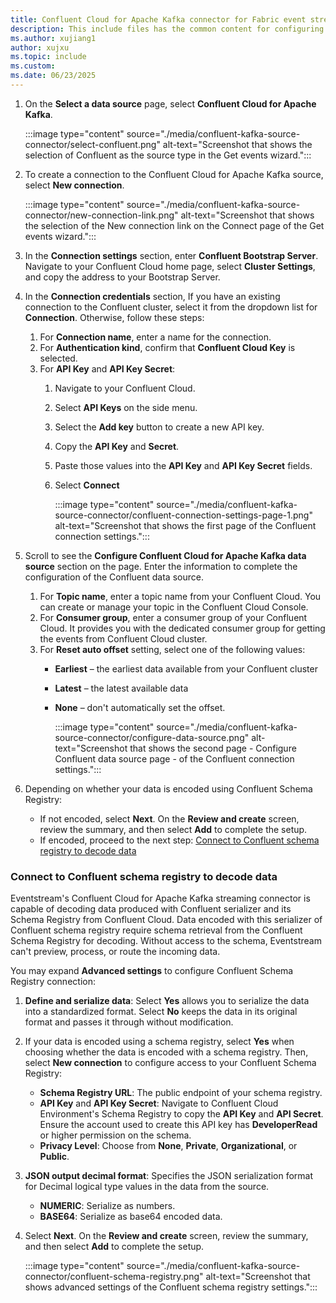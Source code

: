 ```yaml
---
title: Confluent Cloud for Apache Kafka connector for Fabric event streams
description: This include files has the common content for configuring Confluent Cloud for Apache Kafka connector for Fabric event streams and Real-Time hub. 
ms.author: xujiang1
author: xujxu 
ms.topic: include
ms.custom:
ms.date: 06/23/2025
---
```


1. On the **Select a data source** page, select **Confluent Cloud for Apache Kafka**. 

    :::image type="content" source="./media/confluent-kafka-source-connector/select-confluent.png" alt-text="Screenshot that shows the selection of Confluent as the source type in the Get events wizard.":::
1. To create a connection to the Confluent Cloud for Apache Kafka source, select **New connection**.

    :::image type="content" source="./media/confluent-kafka-source-connector/new-connection-link.png" alt-text="Screenshot that shows the selection of the New connection link on the Connect page of the Get events wizard.":::    
1. In the **Connection settings** section, enter **Confluent Bootstrap Server**. Navigate to your Confluent Cloud home page, select **Cluster Settings**, and copy the address to your Bootstrap Server.      
1. In the **Connection credentials** section, If you have an existing connection to the Confluent cluster, select it from the dropdown list for **Connection**. Otherwise, follow these steps: 
    1. For **Connection name**, enter a name for the connection. 
    1. For **Authentication kind**, confirm that **Confluent Cloud Key** is selected. 
    1. For **API Key** and **API Key Secret**: 
        1. Navigate to your Confluent Cloud.
        1. Select **API Keys** on the side menu. 
        1. Select the **Add key** button to create a new API key. 
        1. Copy the **API Key** and **Secret**. 
        1. Paste those values into the **API Key** and **API Key Secret** fields. 
        1. Select **Connect**

            :::image type="content" source="./media/confluent-kafka-source-connector/confluent-connection-settings-page-1.png" alt-text="Screenshot that shows the first page of the Confluent connection settings.":::        
1. Scroll to see the **Configure Confluent Cloud for Apache Kafka data source** section on the page. Enter the information to complete the configuration of the Confluent data source. 
    1. For **Topic name**, enter a topic name from your Confluent Cloud. You can create or manage your topic in the Confluent Cloud Console. 
    1. For **Consumer group**, enter a consumer group of your Confluent Cloud. It provides you with the dedicated consumer group for getting the events from Confluent Cloud cluster. 
    1. For **Reset auto offset** setting, select one of the following values: 
        - **Earliest** – the earliest data available from your Confluent cluster
        - **Latest** – the latest available data
        - **None** – don't automatically set the offset. 

            :::image type="content" source="./media/confluent-kafka-source-connector/configure-data-source.png" alt-text="Screenshot that shows the second page - Configure Confluent data source page - of the Confluent connection settings."::: 
1. Depending on whether your data is encoded using Confluent Schema Registry:
   - If not encoded, select **Next**. On the **Review and create** screen, review the summary, and then select **Add** to complete the setup.
   - If encoded, proceed to the next step: [Connect to Confluent schema registry to decode data](#connect-to-confluent-schema-registry-to-decode-data)

### Connect to Confluent schema registry to decode data
Eventstream's Confluent Cloud for Apache Kafka streaming connector is capable of decoding data produced with Confluent serializer and its Schema Registry from Confluent Cloud. Data encoded with this serializer of Confluent schema registry require schema retrieval from the Confluent Schema Registry for decoding. Without access to the schema, Eventstream can't preview, process, or route the incoming data. 

You may expand **Advanced settings** to configure Confluent Schema Registry connection:

1. **Define and serialize data**: Select **Yes** allows you to serialize the data into a standardized format. Select **No** keeps the data in its original format and passes it through without modification.
1. If your data is encoded using a schema registry, select **Yes** when choosing whether the data is encoded with a schema registry. Then, select **New connection** to configure access to your Confluent Schema Registry:
    - **Schema Registry URL**: The public endpoint of your schema registry.
    - **API Key** and **API Key Secret**: Navigate to Confluent Cloud Environment's Schema Registry to copy the **API Key** and **API Secret**. Ensure the account used to create this API key has **DeveloperRead** or higher permission on the schema. 
    - **Privacy Level**: Choose from **None**, **Private**, **Organizational**, or **Public**.
1. **JSON output decimal format**: Specifies the JSON serialization format for Decimal logical type values in the data from the source.
    - **NUMERIC**: Serialize as numbers.
    - **BASE64**: Serialize as base64 encoded data.
1. Select **Next**. On the **Review and create** screen, review the summary, and then select **Add** to complete the setup.

    :::image type="content" source="./media/confluent-kafka-source-connector/confluent-schema-registry.png" alt-text="Screenshot that shows advanced settings of the Confluent schema registry settings.":::  
    
